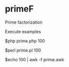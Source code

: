 # primeF
Prime factorization

Execute examples

$php prime.php 100

$perl prime.pl 100

$echo 100 | awk -f prime.awk

